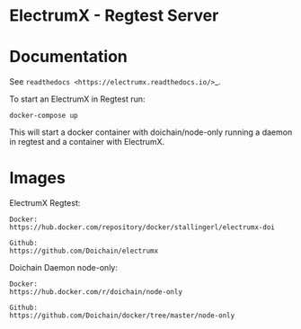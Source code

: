 
ElectrumX - Regtest Server
===============================================


Documentation
=============

See `readthedocs <https://electrumx.readthedocs.io/>`_.

To start an ElectrumX in Regtest run: 

```docker-compose up``` 

This will start a docker container with doichain/node-only running a daemon in regtest and a container with ElectrumX.


Images
=============

ElectrumX Regtest:

    Docker:
    https://hub.docker.com/repository/docker/stallingerl/electrumx-doi

    Github:
    https://github.com/Doichain/electrumx

Doichain Daemon node-only:

    Docker:
    https://hub.docker.com/r/doichain/node-only

    Github:
    https://github.com/Doichain/docker/tree/master/node-only

